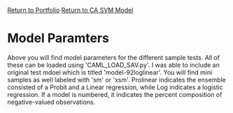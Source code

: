[Return to Portfolio](https://kgalvancuesta.github.io/portfolio/)
[Return to CA SVM Model](https://github.com/kgalvancuesta/portfolio/tree/main/CA%20SVM%20Model)

# Model Paramters
Above you will find model parameters for the different sample tests. All of these can be loaded using 'CAML_LOAD_SAV.py'. I was able to include an original test mdoel which is titled 'model-92loglinear'. You will find mini samples as well labeled with 'sm' or 'xsm'. Prolinear indicates the ensemble consisted of a Probit and a Linear regression, while Log indicates a logistic regression. If a model is numbered, it indicates the percent composition of negative-valued observations.